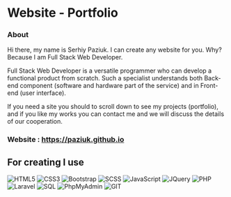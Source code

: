 # Website - Portfolio<br>

### About<br/>
Hi there, my name is Serhiy Paziuk. I can create any website for you. Why? Because I am Full Stack Web Developer.<br/>

Full Stack Web Developer is a versatile programmer who can develop a functional product from scratch. Such a specialist understands both Back-end component (software and hardware part of the service) and in Front-end (user interface).<br/>

If you need a site you should to scroll down to see my projects (portfolio), and if you like my works you can contact me and we will discuss the details of our cooperation.<br/>

### Website : https://paziuk.github.io<br/>

## For creating I use<br/>
![HTML5](https://img.shields.io/badge/-HTML5-ffffff?style=for-the-badge&logo=html5)
![CSS3](https://img.shields.io/badge/-CSS3-264de4?style=for-the-badge&logo=css3)
![Bootstrap](https://img.shields.io/badge/-Bootstrap-ffffff?style=for-the-badge&logo=bootstrap)
![SCSS](https://img.shields.io/badge/-SASS/SCSS-264de4?style=for-the-badge&logo=sass)
![JavaScript](https://img.shields.io/badge/-JavaScript-ffffff?style=for-the-badge&logo=javascript)
![JQuery](https://img.shields.io/badge/-JQuery-264de4?style=for-the-badge&logo=jquery)
![PHP](https://img.shields.io/badge/-PHP-090909?style=for-the-badge&logo=php)
![Laravel](https://img.shields.io/badge/-Laravel-090909?style=for-the-badge&logo=laravel)
![SQL](https://img.shields.io/badge/-SQL-ffffff?style=for-the-badge&logo=mysql)
![PhpMyAdmin](https://img.shields.io/badge/-PhpMyAdmin-ffffff?style=for-the-badge&logo=phpmyadmin)
![GIT](https://img.shields.io/badge/-GIT-ffffff?style=for-the-badge&logo=git)
